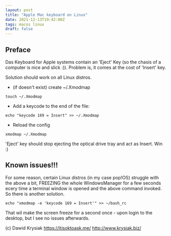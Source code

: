 ```yaml
---
layout: post
title: "Apple Mac keyboard on Linux"
date: 2021-12-13T19:42:00Z
tags: macos linux 
draft: false
---
```


## Preface
Das Keyboard for Apple systems contain an 'Eject' Key (so the chasis of a computer is nice and slick :)). Problem is, it comes at the cost of 'Insert' key.

Solution should work on all Linux distros.

* (if doesn't exist) create ~/.Xmodmap
```
touch ~/.Xmodmap
```
* Add a keycode to the end of the file:
```
echo "keycode 169 = Insert" >> ~/.Xmodmap
```
* Reload the config
```
xmodmap ~/.Xmodmap
```
'Eject' key should stop ejecting the optical drive tray and act as Insert. Win :)


## Known issues!!!
For some reason, certain Linux distros (in my case pop!OS) struggle with the above a bit, FREEZING the whole WindowsManager for a few seconds ecery time a terminal window is opened and the above command invoked.
So there is another solution.

```echo "xmodmap -e 'keycode 169 = Insert'" >> ~/bash_rc```

That wil make the screen freeze for a second once - upon login to the desktop, but I see no issues afterwards.


(c) Dawid Krysiak https://itisoktoask.me/ http://www.krysiak.biz/
